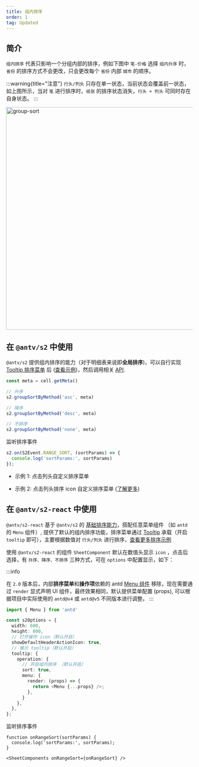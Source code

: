 ```yaml
---
title: 组内排序
order: 1
tag: Updated
---
```


## 简介

`组内排序` 代表只影响一个分组内部的排序，例如下图中 `笔-价格` 选择 `组内升序` 时，`省份` 的排序方式不会更改，只会更改每个 `省份` 内部 `城市` 的顺序。

:::warning{title="注意"}
`行头/列头` 只存在单一状态，当前状态会覆盖前一状态，如上图所示，当对 `笔` 进行排序时，`纸张` 的排序状态消失，`行头 + 列头` 可同时存在自身状态。
:::

<img src="https://mdn.alipayobjects.com/huamei_qa8qxu/afts/img/A*PuoGS7DQdV8AAAAAAAAAAAAADmJ7AQ/original" width="600" alt="group-sort" />

## 在 `@antv/s2` 中使用

`@antv/s2` 提供组内排序的能力（对于明细表来说即**全局排序**)，可以自行实现 [Tooltip 排序菜单](/manual/basic/tooltip) 后 ([查看示例](/examples/custom/custom-order/#custom-order-base))，然后调用相关 [API](/api/basic-class/spreadsheet).

```ts
const meta = cell.getMeta()

// 升序
s2.groupSortByMethod('asc', meta)

// 降序
s2.groupSortByMethod('desc', meta)

// 不排序
s2.groupSortByMethod('none', meta)
```

监听排序事件

```ts | pure
s2.on(S2Event.RANGE_SORT, (sortParams) => {
  console.log('sortParams:', sortParams)
});

```

- 示例 1: 点击列头自定义排序菜单

<Playground path="analysis/sort/demo/group-sort-base.ts" rid='group-sort-base' height="200"></playground>

- 示例 2: 点击列头排序 icon 自定义排序菜单 ([了解更多](/manual/advanced/custom/custom-order))

<Playground path="custom/custom-order/demo/custom-order-base.ts" rid='custom-order-base' height="200"></playground>

## 在 `@antv/s2-react` 中使用

`@antv/s2-react` 基于 `@antv/s2` 的 [基础排序能力](/manual/basic/sort/basic)，搭配任意菜单组件 （如 `antd` 的 `Menu` 组件）, 提供了默认的组内排序功能，排序菜单通过 [Tooltip](/manual/basic/tooltip) 承载（开启 `tooltip` 即可），主要根据数值对 `行头/列头` 进行排序，[查看更多排序示例](/examples/analysis/sort/#group-sort)

使用 `@antv/s2-react` 的组件 `SheetComponent` 默认在数值头显示 `icon` ，点击后选择，有 `升序、降序、不排序` 三种方式，可在 `options` 中配置显示，如下：

:::info

在 `2.0` 版本后，内部**排序菜单**和**操作项**依赖的 antd [Menu 组件](https://ant-design.antgroup.com/components/menu-cn#api) 移除，现在需要通过 `render` 显式声明 UI 组件，最终效果相同，默认提供菜单配置 (props), 可以根据项目中实际使用的 `antd@v4` 或 `antd@v5` 不同版本进行调整。
:::

```ts
import { Menu } from 'antd'

const s2Options = {
  width: 600,
  height: 600,
  // 打开操作 icon（默认开启）
  showDefaultHeaderActionIcon: true,
  // 展示 tooltip（默认开启）
  tooltip: {
    operation: {
      // 开启组内排序 （默认开启）
      sort: true,
      menu: {
        render: (props) => {
          return <Menu {...props} />;
        },
      }
    },
  },
};
```

监听排序事件

```tsx | pure
function onRangeSort(sortParams) {
  console.log('sortParams:', sortParams);
}

<SheetComponents onRangeSort={onRangeSort} />

```

<Playground path="analysis/sort/demo/group-sort.tsx" rid='group-sort' height="200"></playground>
